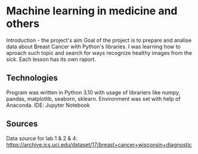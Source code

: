 # Machine learning in medicine and others
Introduction - the project's aim
Goal of the project is to prepare and analise data about Breast Cancer with Python's libraries.
I was learning how to aproach such topic and search for ways recognize healthy images from the sick.
Each lesson has its own raport.

## Technologies
Program was written in Python 3.10 with usage of librariers like numpy, pandas, matplotlib, seaborn, sklearn.
Environment was set with help of Anaconda. 
IDE: Jupyter Notebook 

## Sources
Data source for lab 1 & 2 & 4: 
https://archive.ics.uci.edu/dataset/17/breast+cancer+wisconsin+diagnostic
